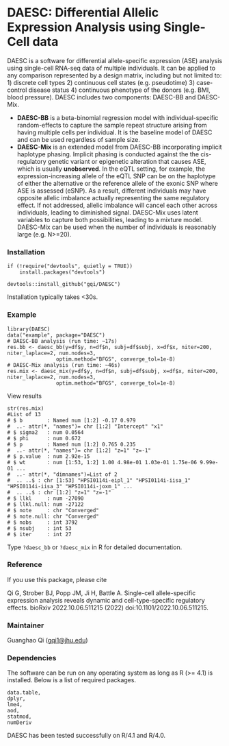 # DAESC: Differential Allelic Expression Analysis using Single-Cell data

DAESC is a software for differential allele-specific expression (ASE) analysis using single-cell RNA-seq data of multiple individuals. It can be applied to any comparison represented by a design matrix, including but not limited to: 1) discrete cell types 2) continuous cell states (e.g. pseudotime) 3) case-control disease status 4) continuous phenotype of the donors (e.g. BMI, blood pressure). DAESC includes two components: DAESC-BB and DAESC-Mix.

* **DAESC-BB** is a beta-binomial regression model with individual-specific random-effects to capture the sample repeat structure arising from having multiple cells per individual. It is the baseline model of DAESC and can be used regardless of sample size.
* **DAESC-Mix** is an extended model from DAESC-BB incorporating implicit haplotype phasing. Implicit phasing is conducted against the the cis-regulatory genetic variant or epigenetic alteration that causes ASE, which is usually **unobserved**. In the eQTL setting, for example, the expression-increasing allele of the eQTL SNP can be on the haplotype of either the alternative or the reference allele of the exonic SNP where ASE is assessed (eSNP). As a result, different individuals may have opposite allelic imbalance actually representing the same regulatory effect. If not addressed, allelic imbalance will cancel each other across individuals, leading to diminished signal. DAESC-Mix uses latent variables to capture both possibilities, leading to a mixture model. DAESC-Mix can be used when the number of individuals is reasonably large (e.g. N>=20).

### Installation

```
if (!require("devtools", quietly = TRUE))
    install.packages("devtools")

devtools::install_github("gqi/DAESC")
``` 

Installation typically takes <30s.

### Example

```
library(DAESC)
data("example", package="DAESC")
# DAESC-BB analysis (run time: ~17s)
res.bb <- daesc_bb(y=df$y, n=df$n, subj=df$subj, x=df$x, niter=200, niter_laplace=2, num.nodes=3,
                optim.method="BFGS", converge_tol=1e-8)
# DAESC-Mix analysis (run time: ~46s)
res.mix <- daesc_mix(y=df$y, n=df$n, subj=df$subj, x=df$x, niter=200, niter_laplace=2, num.nodes=3,
                optim.method="BFGS", converge_tol=1e-8)
```

View results

```
str(res.mix)
#List of 13
# $ b        : Named num [1:2] -0.17 0.979
#  ..- attr(*, "names")= chr [1:2] "Intercept" "x1"
# $ sigma2   : num 0.0564
# $ phi      : num 0.672
# $ p        : Named num [1:2] 0.765 0.235
#  ..- attr(*, "names")= chr [1:2] "z=1" "z=-1"
# $ p.value  : num 2.92e-15
# $ wt       : num [1:53, 1:2] 1.00 4.98e-01 1.03e-01 1.75e-06 9.99e-01 ...
#  ..- attr(*, "dimnames")=List of 2
#  .. ..$ : chr [1:53] "HPSI0114i-eipl_1" "HPSI0114i-iisa_1" "HPSI0114i-iisa_3" "HPSI0114i-joxm_1" ...
#  .. ..$ : chr [1:2] "z=1" "z=-1"
# $ llkl     : num -27090
# $ llkl.null: num -27122
# $ note     : chr "Converged"
# $ note.null: chr "Converged"
# $ nobs     : int 3792
# $ nsubj    : int 53
# $ iter     : int 27
```

Type `?daesc_bb` or `?daesc_mix` in R for detailed documentation.

### Reference

If you use this package, please cite

Qi G, Strober BJ, Popp JM, Ji H,  Battle A. Single-cell allele-specific expression analysis reveals dynamic and cell-type-specific regulatory effects. bioRxiv 2022.10.06.511215 (2022) doi:10.1101/2022.10.06.511215.

### Maintainer

Guanghao Qi (gqi1@jhu.edu)

### Dependencies

The software can be run on any operating system as long as R (>= 4.1) is installed. Below is a list of required packages. 
```
data.table,
dplyr,
lme4,
aod,
statmod,
numDeriv
```

DAESC has been tested successfully on R/4.1 and R/4.0.
